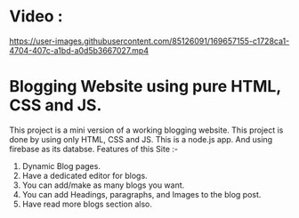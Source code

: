 # Video :

https://user-images.githubusercontent.com/85126091/169657155-c1728ca1-4704-407c-a1bd-a0d5b3667027.mp4


# Blogging Website using pure HTML, CSS and JS. 

This project is a mini version of a working blogging website. This project is done by using only HTML, CSS and JS. This is a node.js app. And using firebase as its databse. Features of this Site :-

1. Dynamic Blog pages.
2. Have a dedicated editor for blogs.
3. You can add/make as many blogs you want.
4. You can add Headings, paragraphs, and Images to the blog post. 
5. Have read more blogs section also.




